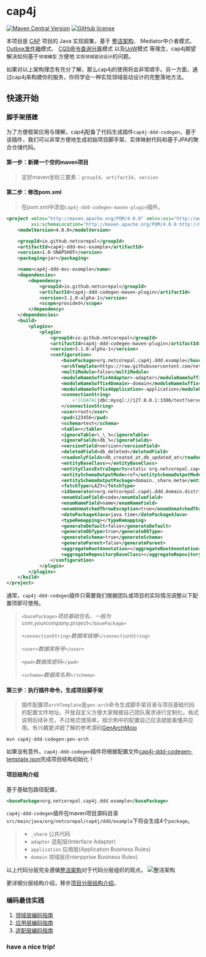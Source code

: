 # cap4j

[![Maven Central Version](https://img.shields.io/maven-central/v/io.github.netcorepal/cap4j)](https://central.sonatype.com/artifact/io.github.netcorepal/cap4j)
[![GitHub license](https://img.shields.io/badge/license-MIT-blue.svg)](https://github.com/netcorepal/cap4j/blob/main/LICENSE)

本项目是 [CAP](https://github.com/dotnetcore/CAP) 项目的 Java 实现超集，基于
[整洁架构](https://blog.cleancoder.com/uncle-bob/2012/08/13/the-clean-architecture.html)、
Mediator中介者模式、
[Outbox发件箱](https://www.kamilgrzybek.com/blog/posts/the-outbox-pattern)模式、
[CQS命令查询分离](https://martinfowler.com/bliki/CommandQuerySeparation.html)模式
以及[UoW](https://learn.microsoft.com/en-us/archive/msdn-magazine/2009/june/the-unit-of-work-pattern-and-persistence-ignorance)模式
等理念，cap4j期望解决如何基于`领域模型` 方便地 `实现领域驱动设计`的问题。

如果对以上架构理念有充分了解，那么cap4j的使用将会非常顺手。另一方面，通过cap4j来构建你的服务，你将学会一种实现领域驱动设计的完整落地方法。

## 快速开始

### 脚手架搭建
为了方便框架应用与理解，cap4j配备了代码生成插件`cap4j-ddd-codegen`，基于该插件，我们可以非常方便地生成初始项目脚手架、实体映射代码和基于JPA的聚合仓储代码。

#### **第一步**：新建一个空的maven项目
> 定好maven坐标三要素：`groupId`、`artifactId`、`version`

#### **第二步**：修改pom.xml
> 在pom.xml中添加`cap4j-ddd-codegen-maven-plugin`插件。
```xml
<project xmlns="http://maven.apache.org/POM/4.0.0" xmlns:xsi="http://www.w3.org/2001/XMLSchema-instance"
         xsi:schemaLocation="http://maven.apache.org/POM/4.0.0 http://maven.apache.org/xsd/maven-4.0.0.xsd">
    <modelVersion>4.0.0</modelVersion>

    <groupId>io.github.netcorepal</groupId>
    <artifactId>cap4j-ddd-mvc-example</artifactId>
    <version>1.0-SNAPSHOT</version>
    <packaging>jar</packaging>

    <name>cap4j-ddd-mvc-example</name>
    <dependencies>
        <dependency>
            <groupId>io.github.netcorepal</groupId>
            <artifactId>cap4j-ddd-codegen-maven-plugin</artifactId>
            <version>3.1.0-alpha-1</version>
            <scope>provided</scope>
        </dependency>
    </dependencies>
    <build>
        <plugins>
            <plugin>
                <groupId>io.github.netcorepal</groupId>
                <artifactId>cap4j-ddd-codegen-maven-plugin</artifactId>
                <version>3.1.0-alpha-1</version>
                <configuration>
                    <basePackage>org.netcorepal.cap4j.ddd.example</basePackage>
                    <archTemplate>https://raw.githubusercontent.com/netcorepal/cap4j/3.1.0-alpha-1/cap4j-ddd-codegen-template.json</archTemplate>
                    <multiModule>false</multiModule>
                    <moduleNameSuffix4Adapter>-adapter</moduleNameSuffix4Adapter>
                    <moduleNameSuffix4Domain>-domain</moduleNameSuffix4Domain>
                    <moduleNameSuffix4Application>-application</moduleNameSuffix4Application>
                    <connectionString>
                        <![CDATA[jdbc:mysql://127.0.0.1:3306/test?serverTimezone=Asia%2FShanghai&useSSL=false&characterEncoding=utf8&zeroDateTimeBehavior=convertToNull]]>
                    </connectionString>
                    <user>root</user>
                    <pwd>123456</pwd>
                    <schema>test</schema>
                    <table></table>
                    <ignoreTable>\_\_%</ignoreTable>
                    <ignoreFields>db_%</ignoreFields>
                    <versionField>version</versionField>
                    <deletedField>db_deleted</deletedField>
                    <readonlyFields>db_created_at,db_updated_at</readonlyFields>
                    <entityBaseClass></entityBaseClass>
                    <entityClassExtraImports>static org.netcorepal.cap4j.ddd.domain.event.DomainEventSupervisorSupport.events</entityClassExtraImports>
                    <entitySchemaOutputMode>ref</entitySchemaOutputMode>
                    <entitySchemaOutputPackage>domain._share.meta</entitySchemaOutputPackage>
                    <fetchType>LAZY</fetchType>
                    <idGenerator>org.netcorepal.cap4j.ddd.domain.distributed.SnowflakeIdentifierGenerator</idGenerator>
                    <enumValueField>code</enumValueField>
                    <enumNameField>name</enumNameField>
                    <enumUnmatchedThrowException>true</enumUnmatchedThrowException>
                    <datePackage4Java>java.time</datePackage4Java>
                    <typeRemapping></typeRemapping>
                    <generateDefault>false</generateDefault>
                    <generateDbType>true</generateDbType>
                    <generateSchema>true</generateSchema>
                    <generateParent>false</generateParent>
                    <aggregateRootAnnotation></aggregateRootAnnotation>
                    <aggregateRepositoryBaseClass></aggregateRepositoryBaseClass>
                </configuration>
            </plugin>
        </plugins>
    </build>
</project>
```
通常，`cap4j-ddd-codegen`插件只需要我们根据团队或项目的实际情况调整以下配置项即可使用。
> `<basePackage>`_项目基础包名，一般为com.yourcompany.project_`</basePackage>` 
> 
> `<connectionString>`_数据库链接_`</connectionString>`
> 
> `<user>`_数据库账号_`</user>`
> 
> `<pwd>`_数据库密码_`</pwd>`
> 
> `<schema>`_数据库名称_`</schema>` 


#### **第三步**：执行插件命令，生成项目脚手架
> 插件配置项`archTemplate`是`gen-arch`命令生成脚手架目录与项目基础代码的配置文件地址。开放自定义方便大家根据自己团队需求进行定制化。格式说明后续补充，不过格式很简单，按示例中的配置自己应该就能看懂并应用。有兴趣更详细了解的参考源码[GenArchMojo](cap4j-ddd-codegen-maven-plugin/src/main/java/org/netcorepal/cap4j/ddd/codegen/GenArchMojo.java)

```shell
mvn cap4j-ddd-codegen:gen-arch
```
如果没有意外，`cap4j-ddd-codegen`插件将根据配置文件[cap4j-ddd-codegen-template.json](https://raw.githubusercontent.com/netcorepal/cap4j/main/cap4j-ddd-codegen-template.json)完成项目结构初始化！

#### 项目结构介绍
基于基础包路径配置，
```xml
<basePackage>org.netcorepal.cap4j.ddd.example</basePackage> 
```
`cap4j-ddd-codegen`插件在maven项目源码目录`src/main/java/org/netcorepal/cap4j/ddd/example`下将会生成4个`package`。
> - `_share`       公共代码
> - `adapter`      适配层(Interface Adapter)
> - `application`  应用层(Application Business Rules)
> - `domain`       领域层(Enterpprise Business Rules)

以上代码分层完全遵循[整洁架构](https://blog.cleancoder.com/uncle-bob/2012/08/13/the-clean-architecture.html)对于代码分层组织的观点。
![整洁架构](https://blog.cleancoder.com/uncle-bob/images/2012-08-13-the-clean-architecture/CleanArchitecture.jpg)

更详细分层结构介绍，移步[项目分层结构介绍](doc/00_项目分层结构介绍.md)。

### 编码最佳实践
1. [领域层编码指南](doc/01_领域层编码指南.md)
2. [应用层编码指南](doc/02_应用层编码指南.md)
3. [适配层编码指南](doc/03_适配层编码指南.md)

### have a nice trip!